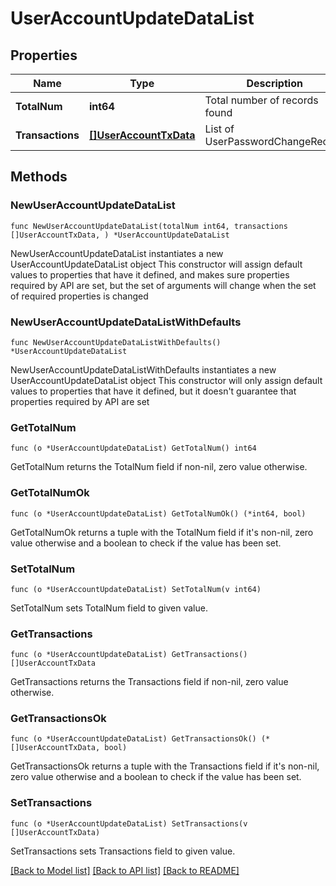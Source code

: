 # UserAccountUpdateDataList

## Properties

Name | Type | Description | Notes
------------ | ------------- | ------------- | -------------
**TotalNum** | **int64** | Total number of records found | 
**Transactions** | [**[]UserAccountTxData**](UserAccountTxData.md) | List of UserPasswordChangeRecord | 

## Methods

### NewUserAccountUpdateDataList

`func NewUserAccountUpdateDataList(totalNum int64, transactions []UserAccountTxData, ) *UserAccountUpdateDataList`

NewUserAccountUpdateDataList instantiates a new UserAccountUpdateDataList object
This constructor will assign default values to properties that have it defined,
and makes sure properties required by API are set, but the set of arguments
will change when the set of required properties is changed

### NewUserAccountUpdateDataListWithDefaults

`func NewUserAccountUpdateDataListWithDefaults() *UserAccountUpdateDataList`

NewUserAccountUpdateDataListWithDefaults instantiates a new UserAccountUpdateDataList object
This constructor will only assign default values to properties that have it defined,
but it doesn't guarantee that properties required by API are set

### GetTotalNum

`func (o *UserAccountUpdateDataList) GetTotalNum() int64`

GetTotalNum returns the TotalNum field if non-nil, zero value otherwise.

### GetTotalNumOk

`func (o *UserAccountUpdateDataList) GetTotalNumOk() (*int64, bool)`

GetTotalNumOk returns a tuple with the TotalNum field if it's non-nil, zero value otherwise
and a boolean to check if the value has been set.

### SetTotalNum

`func (o *UserAccountUpdateDataList) SetTotalNum(v int64)`

SetTotalNum sets TotalNum field to given value.


### GetTransactions

`func (o *UserAccountUpdateDataList) GetTransactions() []UserAccountTxData`

GetTransactions returns the Transactions field if non-nil, zero value otherwise.

### GetTransactionsOk

`func (o *UserAccountUpdateDataList) GetTransactionsOk() (*[]UserAccountTxData, bool)`

GetTransactionsOk returns a tuple with the Transactions field if it's non-nil, zero value otherwise
and a boolean to check if the value has been set.

### SetTransactions

`func (o *UserAccountUpdateDataList) SetTransactions(v []UserAccountTxData)`

SetTransactions sets Transactions field to given value.



[[Back to Model list]](../README.md#documentation-for-models) [[Back to API list]](../README.md#documentation-for-api-endpoints) [[Back to README]](../README.md)



